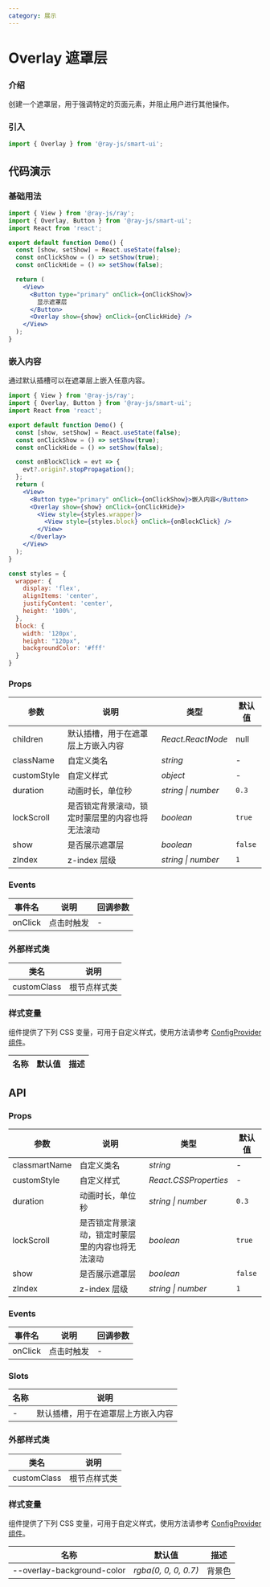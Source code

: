 ```yaml
---
category: 展示
---
```


# Overlay 遮罩层

### 介绍

创建一个遮罩层，用于强调特定的页面元素，并阻止用户进行其他操作。

### 引入

```jsx
import { Overlay } from '@ray-js/smart-ui';
```

## 代码演示

### 基础用法

```jsx
import { View } from '@ray-js/ray';
import { Overlay, Button } from '@ray-js/smart-ui';
import React from 'react';

export default function Demo() {
  const [show, setShow] = React.useState(false);
  const onClickShow = () => setShow(true);
  const onClickHide = () => setShow(false);

  return (
    <View>
      <Button type="primary" onClick={onClickShow}>
        显示遮罩层
      </Button>
      <Overlay show={show} onClick={onClickHide} />
    </View>
  );
}
```

### 嵌入内容

通过默认插槽可以在遮罩层上嵌入任意内容。

```jsx
import { View } from '@ray-js/ray';
import { Overlay, Button } from '@ray-js/smart-ui';
import React from 'react';

export default function Demo() {
  const [show, setShow] = React.useState(false);
  const onClickShow = () => setShow(true);
  const onClickHide = () => setShow(false);

  const onBlockClick = evt => {
    evt?.origin?.stopPropagation();
  };
  return (
    <View>
      <Button type="primary" onClick={onClickShow}>嵌入内容</Button>
      <Overlay show={show} onClick={onClickHide}>
        <View style={styles.wrapper}>
          <View style={styles.block} onClick={onBlockClick} />
        </View>
      </Overlay>
    </View>
  );
}

const styles = {
  wrapper: {
    display: 'flex',
    alignItems: 'center',
    justifyContent: 'center',
    height: '100%',
  },
  block: {
    width: '120px',
    height: "120px",
    backgroundColor: '#fff'
  }
}
```

### Props

| 参数        | 说明                                             | 类型               | 默认值  |
| ----------- | ------------------------------------------------ | ------------------ | ------- |
| children    | 默认插槽，用于在遮罩层上方嵌入内容               | _React.ReactNode_  | null    |
| className   | 自定义类名                                       | _string_           | -       |
| customStyle | 自定义样式                                       | _object_           | -       |
| duration    | 动画时长，单位秒                                 | _string \| number_ | `0.3`   |
| lockScroll  | 是否锁定背景滚动，锁定时蒙层里的内容也将无法滚动 | _boolean_          | `true`  |
| show        | 是否展示遮罩层                                   | _boolean_          | `false` |
| zIndex      | z-index 层级                                     | _string \| number_ | `1`     |

### Events

| 事件名  | 说明       | 回调参数 |
| ------- | ---------- | -------- |
| onClick | 点击时触发 | -        |


### 外部样式类

| 类名        | 说明         |
| ----------- | ------------ |
| customClass | 根节点样式类 |

### 样式变量

组件提供了下列 CSS 变量，可用于自定义样式，使用方法请参考 [ConfigProvider 组件](/material/smartui?comId=config-provider)。

| 名称                          | 默认值                                 | 描述 |
| ----------------------------- | -------------------------------------- | ---- |

## API

### Props

| 参数           | 说明                                             | 类型               | 默认值  |
| -------------- | ------------------------------------------------ | ------------------ | ------- |
| classmartName | 自定义类名 | _string_ | - |
| customStyle | 自定义样式 | _React.CSSProperties_ | - |
| duration | 动画时长，单位秒 | _string \| number_ | `0.3` |
| lockScroll | 是否锁定背景滚动，锁定时蒙层里的内容也将无法滚动 | _boolean_ | `true` |
| show | 是否展示遮罩层 | _boolean_ | `false` |
| zIndex | z-index 层级 | _string \| number_ | `1` |

### Events

| 事件名     | 说明       | 回调参数 |
| ---------- | ---------- | -------- |
| onClick | 点击时触发 | - |

### Slots

| 名称 | 说明                               |
| ---- | ---------------------------------- |
| -    | 默认插槽，用于在遮罩层上方嵌入内容 |


### 外部样式类

| 类名         | 说明         |
| ------------ | ------------ |
| customClass | 根节点样式类 |

### 样式变量

组件提供了下列 CSS 变量，可用于自定义样式，使用方法请参考 [ConfigProvider 组件](/material/smartui?comId=config-provider)。

| 名称                          | 默认值                                 | 描述 |
| ----------------------------- | -------------------------------------- | ---- |
| --overlay-background-color | _rgba(0, 0, 0, 0.7)_ | 背景色 |